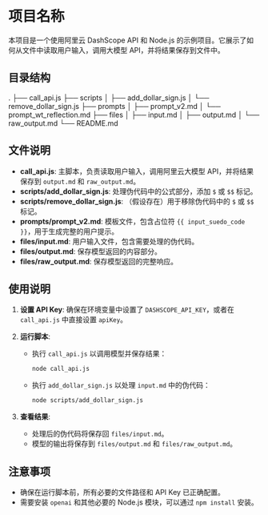 # 项目名称

本项目是一个使用阿里云 DashScope API 和 Node.js 的示例项目。它展示了如何从文件中读取用户输入，调用大模型 API，并将结果保存到文件中。

## 目录结构

.
├── call_api.js
├── scripts
│ ├── add_dollar_sign.js
│ └── remove_dollar_sign.js
├── prompts
│ ├── prompt_v2.md
│ └── prompt_wt_reflection.md
├── files
│ ├── input.md
│ ├── output.md
│ └── raw_output.md
└── README.md

## 文件说明

- **call_api.js**: 主脚本，负责读取用户输入，调用阿里云大模型 API，并将结果保存到 `output.md` 和 `raw_output.md`。
- **scripts/add_dollar_sign.js**: 处理伪代码中的公式部分，添加 `$` 或 `$$` 标记。
- **scripts/remove_dollar_sign.js**: （假设存在）用于移除伪代码中的 `$` 或 `$$` 标记。
- **prompts/prompt_v2.md**: 模板文件，包含占位符 `{{ input_suedo_code }}`，用于生成完整的用户提示。
- **files/input.md**: 用户输入文件，包含需要处理的伪代码。
- **files/output.md**: 保存模型返回的内容部分。
- **files/raw_output.md**: 保存模型返回的完整响应。

## 使用说明

1. **设置 API Key**: 确保在环境变量中设置了 `DASHSCOPE_API_KEY`，或者在 `call_api.js` 中直接设置 `apiKey`。

2. **运行脚本**:
   - 执行 `call_api.js` 以调用模型并保存结果：
     ```bash
     node call_api.js
     ```
   - 执行 `add_dollar_sign.js` 以处理 `input.md` 中的伪代码：
     ```bash
     node scripts/add_dollar_sign.js
     ```

3. **查看结果**:
   - 处理后的伪代码将保存回 `files/input.md`。
   - 模型的输出将保存到 `files/output.md` 和 `files/raw_output.md`。

## 注意事项

- 确保在运行脚本前，所有必要的文件路径和 API Key 已正确配置。
- 需要安装 `openai` 和其他必要的 Node.js 模块，可以通过 `npm install` 安装。